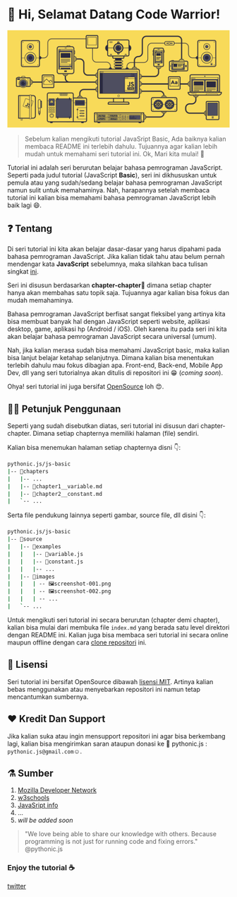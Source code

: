 # 👋 Hi, Selamat Datang Code Warrior!

![JavaScript Animation](source/images/header.gif)

> Sebelum kalian mengikuti tutorial JavaSript Basic, Ada baiknya kalian membaca README ini terlebih dahulu.
Tujuannya agar kalian lebih mudah untuk memahami seri tutorial ini. Ok, Mari kita mulai! 👏

Tutorial ini adalah seri berurutan belajar bahasa pemrograman JavaScript. Seperti pada judul tutorial
(JavaScript **Basic**), seri ini dikhususkan untuk pemula atau yang sudah/sedang belajar bahasa pemrograman JavaScript namun
sulit untuk memahaminya. Nah, harapannya setelah membaca tutorial ini kalian bisa memahami bahasa pemrograman JavaScript lebih baik lagi 😄.

## ❓ Tentang
Di seri tutorial ini kita akan belajar dasar-dasar yang harus dipahami pada bahasa pemrograman JavaScript. Jika kalian tidak tahu
atau belum pernah mendengar kata **JavaScript** sebelumnya, maka silahkan baca tulisan singkat [ini](https://id.wikipedia.org/wiki/JavaScript).

Seri ini disusun berdasarkan **chapter-chapter**🚩 dimana setiap chapter hanya akan membahas satu topik saja. Tujuannya agar kalian bisa fokus
dan mudah memahaminya.

Bahasa pemrograman JavaScript berfisat sangat fleksibel yang artinya kita bisa membuat banyak hal dengan JavaScript seperti
website, aplikasi desktop, game, aplikasi hp (Android / iOS). Oleh karena itu pada seri ini kita akan belajar bahasa pemrograman JavaScript secara
universal (umum).

Nah, jika kalian merasa sudah bisa memahami JavaScript basic, maka kalian bisa lanjut belajar ketahap selanjutnya.
Dimana kalian bisa menentukan terlebih dahulu mau fokus dibagian apa. Front-end, Back-end, Mobile App Dev, dll yang seri tutorialnya akan
ditulis di repositori ini 😁 (_coming soon_).

Ohya! seri tutorial ini juga bersifat [OpenSource](https://id.wikipedia.org/wiki/Sumber_terbuka) loh 😍.

## 🙇‍♂️ Petunjuk Penggunaan
Seperti yang sudah disebutkan diatas, seri tutorial ini disusun dari chapter-chapter. Dimana setiap chapternya memiliki halaman (file) sendiri.

Kalian bisa menemukan halaman setiap chapternya disni 👇:
```bash
pythonic.js/js-basic
|-- 📂chapters
|   |-- ...
|   |-- 📄chapter1__variable.md
|   |-- 📄chapter2__constant.md
|   `-- ...
```

Serta file pendukung lainnya seperti gambar, source file, dll disini 👇:
```bash
pythonic.js/js-basic
|-- 📂source
|   |-- 📂examples
|   |   |-- 📄variable.js
|   |   |-- 📄constant.js
|   |   |-- ...
|   |-- 📂images
|   |   | -- 🖼️screenshot-001.png
|   |   | -- 🖼️screenshot-002.png
|   |   | -- ...
|   `-- ...
```

Untuk mengikuti seri tutorial ini secara berurutan (chapter demi chapter), kalian bisa mulai dari membuka file `index.md` yang berada satu level direktori dengan README ini.
Kalian juga bisa membaca seri tutorial ini secara online maupun offline dengan cara [clone repositori](https://help.github.com/en/github/creating-cloning-and-archiving-repositories/cloning-a-repository) ini.

## 📄 Lisensi
Seri tutorial ini bersifat OpenSource dibawah [lisensi MIT](https://id.wikipedia.org/wiki/Lisensi_MIT). Artinya kalian bebas
menggunakan atau menyebarkan repositori ini namun tetap mencantumkan sumbernya.

## ❤️ Kredit Dan Support
Jika kalian suka atau ingin mensupport repositori ini agar bisa berkembang lagi, kalian bisa mengirimkan saran ataupun donasi ke 📧 pythonic.js :
`pythonic.js@gmail.com`☺️.

## ⚗️ Sumber
1. [Mozilla Developer Network](https://developer.mozilla.org/en-US/docs/Web/JavaScript)
2. [w3schools](https://www.w3schools.com/js/default.asp)
3. [JavaSript info](https://javascript.info/)
4. ...
5. _will be added soon_

> "We love being able to share our knowledge with others. Because programming is not just for running code and fixing errors."
>@pythonic.js
### Enjoy the tutorial ☕️

[twitter](https://twitter.com/pythonic_js)
